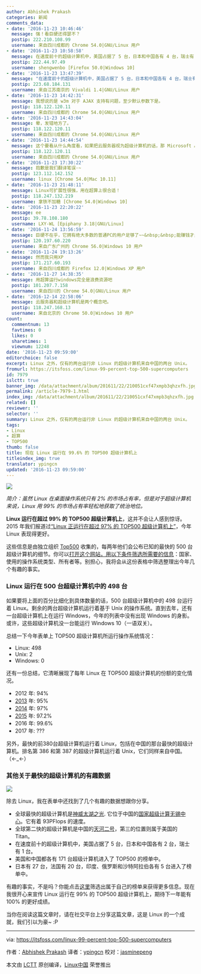 ```yaml
---
author: Abhishek Prakash
categories: 新闻
comments_data:
- date: '2016-11-23 10:46:46'
  message: 强！看巨硬还得瑟不？
  postip: 222.210.108.99
  username: 来自四川成都的 Chrome 54.0|GNU/Linux 用户
- date: '2016-11-23 10:58:58'
  message: 在速度前十的超级计算机中，美国占据了 5 台，日本和中国各有 4 台，瑞士有 1 台。想说的是日本和中国一共有4台吧
  postip: 222.44.97.49
  username: shengwenbo [Firefox 50.0|Windows 10]
- date: '2016-11-23 13:47:39'
  message: "在速度前十的超级计算机中，美国占据了 5 台，日本和中国各有 4 台，瑞士有 1 台。<br />\r\n<br />\r\n<br />\r\n搞不明白"
  postip: 223.68.184.131
  username: 来自江苏南京的 Vivaldi 1.4|GNU/Linux 用户
- date: '2016-11-23 14:42:31'
  message: 我想说的是 w3m 对于 AJAX 支持有问题，至少默认参数下是。
  postip: 118.122.120.11
  username: 来自四川成都的 Chrome 54.0|GNU/Linux 用户
- date: '2016-11-23 14:43:04'
  message: 晕，发错地方了。
  postip: 118.122.120.11
  username: 来自四川成都的 Chrome 54.0|GNU/Linux 用户
- date: '2016-11-23 14:44:54'
  message: 这个要看从什么角度看，如果把云服务器视为超级计算机的话，那 Microsoft Azure 排名肯定靠前。
  postip: 118.122.120.11
  username: 来自四川成都的 Chrome 54.0|GNU/Linux 用户
- date: '2016-11-23 17:30:22'
  message: 抱歉是我们翻译笔误·~
  postip: 123.112.142.152
  username: linux [Chrome 54.0|Mac 10.11]
- date: '2016-11-23 21:48:11'
  message: Linux可扩展性很强，用在超算上很合适！
  postip: 118.247.132.219
  username: 拿铁不加糖 [Chrome 54.0|Windows 10]
- date: '2016-11-23 22:20:22'
  message: ee
  postip: 39.78.108.180
  username: LXY-WL [Epiphany 3.18|GNU/Linux]
- date: '2016-11-24 13:56:59'
  message: 巨硬不在乎，它拥有绝大多数的普通PC的用户足够了~~&nbsp;&nbsp;能赚钱才是硬道理
  postip: 120.197.60.220
  username: 来自广东广州的 Chrome 56.0|Windows 10 用户
- date: '2016-11-24 19:13:26'
  message: 然而我只用XP
  postip: 171.217.60.193
  username: 来自四川成都的 Firefox 12.0|Windows XP 用户
- date: '2016-11-27 14:38:35'
  message: 用超算运行windows完全是浪费资源吧
  postip: 101.207.7.158
  username: 来自四川的 Chrome 54.0|GNU/Linux 用户
- date: '2016-12-14 22:58:06'
  message: 云服务器和超级计算机是两个概念吧。
  postip: 118.247.168.13
  username: 来自北京的 Chrome 50.0|Windows 10 用户
count:
  commentnum: 13
  favtimes: 0
  likes: 0
  sharetimes: 1
  viewnum: 12248
date: '2016-11-23 09:59:00'
editorchoice: false
excerpt: Linux 之外，仅有的两台运行非 Linux 的超级计算机来自中国的两台 Unix。
fromurl: https://itsfoss.com/linux-99-percent-top-500-supercomputers
id: 7979
islctt: true
banner_img: /data/attachment/album/201611/22/210051cxf47xmpb3qhzxfh.jpg
permalink: /article-7979-1.html
index_img: /data/attachment/album/201611/22/210051cxf47xmpb3qhzxfh.jpg.thumb.jpg
related: []
reviewer: ''
selector: ''
summary: Linux 之外，仅有的两台运行非 Linux 的超级计算机来自中国的两台 Unix。
tags:
- Linux
- 超算
- TOP500
thumb: false
title: 现在 Linux 运行在 99.6% 的 TOP500 超级计算机上
titleindex_img: true
translator: ypingcn
updated: '2016-11-23 09:59:00'
---
```


![](/data/attachment/album/201611/22/210051cxf47xmpb3qhzxfh.jpg)


*简介：虽然 Linux 在桌面操作系统只有 2% 的市场占有率，但是对于超级计算机来说，Linux 用 99% 的市场占有率轻松地获取了统治地位。*


**Linux 运行在超过 99% 的 TOP500 超级计算机上**，这并不会让人感到惊讶。2015 年我们报道过[“Linux 正运行在超过 97% 的 TOP500 超级计算机上”](https://itsfoss.com/linux-runs-97-percent-worlds-top-500-supercomputers/)，今年 Linux 表现得更好。


这些信息是由独立组织 [Top500](https://twitter.com/share?text=%23Linux+now+runs+on+more+than+99%25+of+top+500+%23supercomputers+in+the+world&amp;via=itsfoss&amp;related=itsfoss&amp;url=https://itsfoss.com/linux-99-percent-top-500-supercomputers/) 收集的，每两年他们会公布已知的最快的 500 台超级计算机的细节。你可以[打开这个网站，用以下条件筛选所需要的信息](https://www.top500.org/statistics/sublist/)：国家、使用的操作系统类型、所有者等。别担心，我将会从这份表格中筛选整理出今年几个有趣的事实。


### Linux 运行在 500 台超级计算机中的 498 台


如果要将上面的百分比细化到具体数量的话，500 台超级计算机中的 498 台运行着 Linux。剩余的两台超级计算机运行着基于 Unix 的操作系统。直到去年，还有一台超级计算机上在运行 Windows，今年的列表中没有出现 Windows 的身影。或许，这些超级计算机没一台能运行 Windows 10（一语双关）。


总结一下今年表单上 TOP500 超级计算机所运行操作系统情况：


* Linux: 498
* Unix: 2
* Windows: 0


还有一份总结，它清晰展现了每年 Linux 在 TOP500 超级计算机的份额的变化情况。


* 2012 年: 94%
* [2013](https://itsfoss.com/95-percent-worlds-top-500-supercomputers-run-linux/) 年: 95%
* [2014](https://itsfoss.com/97-percent-worlds-top-500-supercomputers-run-linux/) 年: 97%
* [2015](https://itsfoss.com/linux-runs-97-percent-worlds-top-500-supercomputers/) 年: 97.2%
* 2016 年: 99.6%
* 2017 年: ???


另外，最快的前380台超级计算机运行着 Linux，包括在中国的那台最快的超级计算机。排名第 386 和第 387 的超级计算机运行着 Unix，它们同样来自中国。（←\_←）


### 其他关于最快的超级计算机的有趣数据


![](/data/attachment/album/201611/22/210101fo7t8osfc7gt8t6n.png)


除去 Linux，我在表单中还找到了几个有趣的数据想跟你分享。


* 全球最快的超级计算机是[神威太湖之光](https://en.wikipedia.org/wiki/Sunway_TaihuLight). 它位于中国的[国家超级计算无锡中心](https://www.top500.org/site/50623)。它有着 93PFlops 的速度。
* 全球第二快的超级计算机是中国的[天河二号](https://en.wikipedia.org/wiki/Tianhe-2)，第三的位置则属于美国的 Titan。
* 在速度前十的超级计算机中，美国占据了 5 台，日本和中国各有 2 台，瑞士有 1 台。
* 美国和中国都各有 171 台超级计算机进入了 TOP500 的榜单中。
* 日本有 27 台，法国有 20 台，印度、俄罗斯和沙特阿拉伯各有 5 台进入了榜单中。


有趣的事实，不是吗？你能点击[这里](https://www.top500.org/statistics/sublist/)筛选出属于自己的榜单来获得更多信息。现在我很开心来宣传 Linux 运行在 99% 的 TOP500 超级计算机上，期待下一年能有 100% 的更好成绩。


当你在阅读这篇文章时，请在社交平台上分享这篇文章，这是 Linux 的一个成就，我们引以为豪~ :P




---


via: <https://itsfoss.com/linux-99-percent-top-500-supercomputers>


作者：[Abhishek Prakash](https://itsfoss.com/author/abhishek/)  译者：[ypingcn](https://github.com/ypingcn) 校对：[jasminepeng](https://github.com/jasminepeng)


本文由 [LCTT](https://github.com/LCTT/TranslateProject) 原创编译，[Linux中国](https://linux.cn/) 荣誉推出